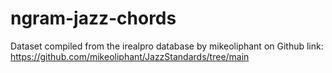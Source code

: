 # ngram-jazz-chords

Dataset compiled from the irealpro database by mikeoliphant on Github
link: https://github.com/mikeoliphant/JazzStandards/tree/main 